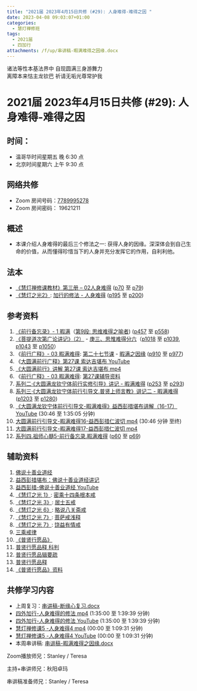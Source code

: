 ```yaml
---
title: "2021届 2023年4月15日共修 (#29): 人身难得-难得之因 "
date: 2023-04-08 09:03:07+01:00
categories:
  - 慧灯禅修班
tags:
  - 2021届
  - 四加行
attachments: /f/up/串讲稿-暇满难得之因缘.docx
---
```

<!--StartFragment-->

诸法等性本基法界中 自现圆满三身游舞力\
离障本来怙主龙钦巴 祈请无垢光尊常护我

# 2021届 2023年4月15日共修 (#29): 人身难得-难得之因

## 时间：

* 温哥华时间星期五 晚 6:30 点
* 北京时间星期六 上午 9:30 点

## 网络共修

* Zoom 房间号码：[7789995278](https://us02web.zoom.us/j/7789995278?pwd=VjZmbWJFY2k2K0E5RVB2cTNIQmhqUT09)
* Zoom 房间密码： 19621211

## 概述

* 本课介绍人身难得的最后三个修法之一: 获得人身的因缘。深深体会到自己生命的价值，从而懂得珍惜当下的人身并充分发挥它的作用，自利利他。

## 法本

* [《](https://huidengchanxiu.net/refs/qxgs/qxgs-03xm)[慧灯禅修课教材](https://huidengchanxiu.net/books/b3/3-02)[》](https://huidengchanxiu.net/books/dymqx/#%E4%B8%80%E6%9A%87%E6%BB%A1%E9%9A%BE%E5%BE%97)[第三册 – 02人身难得](https://huidengchanxiu.net/books/b3/3-02) ([p70](https://huidengchanxiu.net/books/b3/3-02/#p70) 至 [p79](https://huidengchanxiu.net/books/b3/3-02/#p79))
* [《慧灯之光2》](https://huidengchanxiu.net/refs/hdzg/02): [加行的修法 - 人身难得](https://huidengchanxiu.net/refs/hdzg/02#%E5%8A%A0%E8%A1%8C%E7%9A%84%E4%BF%AE%E6%B3%95------%E4%BA%BA%E8%BA%AB%E9%9A%BE%E5%BE%97) ([p195](https://huidengchanxiu.net/refs/hdzg/02/#p195) 至 [p200](https://huidengchanxiu.net/refs/hdzg/02/#p200))

## 参考资料

1. [《前行备忘录》- 1 暇满](https://huidengchanxiu.net/refs/qxbwl/qxxl4-01xm)（[第9段: 思维难得之喻者](https://huidengchanxiu.net/refs/qxbwl/qxxl4-01xm/#%E6%80%9D%E7%BB%B4%E9%9A%BE%E5%BE%97%E4%B9%8B%E5%96%BB%E8%80%85%E4%BE%9D%E7%AA%8D%E8%AF%80%E4%B9%8B%E8%A7%84%E9%A6%96%E5%85%88%E9%9C%80%E8%A6%81%E7%94%B1%E5%9B%A0%E9%97%A8%E6%80%9D%E7%BB%B4%E9%9A%BE%E5%BE%97)) ([p457](https://huidengchanxiu.net/refs/qxbwl/qxxl4-01xm/#p457) 至 [p558](https://huidengchanxiu.net/refs/qxbwl/qxxl4-01xm/#p558))
2. [《菩提道次第广论讲记》（2）](https://huidengchanxiu.net/refs/ptdcdgl/2) - [庚三、思惟难得分六](https://huidengchanxiu.net/refs/ptdcdgl/2/#%E5%BA%9A%E4%B8%89%E6%80%9D%E6%83%9F%E9%9A%BE%E5%BE%97%E5%88%86%E5%85%AD-%E9%9A%BE%E5%BE%97%E4%B9%8B%E5%96%BB--%E9%9A%BE%E5%BE%97%E4%B9%8B%E7%90%86--%E6%80%9D%E5%B7%B2%E5%8A%9D%E5%8F%96%E5%BF%83%E8%A6%81--%E5%A6%82%E6%98%AF%E6%80%9D%E6%83%9F%E4%B9%8B%E4%BF%AE%E9%87%8F--%E5%85%B7%E6%9C%89%E5%9B%9B%E7%A7%8D%E5%B7%AE%E5%88%AB%E4%BF%AE%E8%A1%8C%E4%B9%8B%E7%9B%B8--%E5%8A%A3%E6%85%A7%E8%80%85%E5%B0%86%E6%8A%A4%E4%BF%AE%E4%B9%A0%E4%B9%8B%E7%9B%B8)（[p1018](https://huidengchanxiu.net/refs/ptdcdgl/2/#p1018) 至 [p1039](https://huidengchanxiu.net/refs/ptdcdgl/2/#p1039), [p1043](https://huidengchanxiu.net/refs/ptdcdgl/2/#p1043) 至 [p1050](https://huidengchanxiu.net/refs/ptdcdgl/2/#p1050)）
3. 《[前行广释》- 03 暇满难得](https://huidengchanxiu.net/refs/qxgs/qxgs-03xm): [第二十七节课](https://huidengchanxiu.net/refs/qxgs/qxgs-03xm/#%E7%AC%AC%E4%BA%8C%E5%8D%81%E4%B8%83%E8%8A%82%E8%AF%BE) - [暇满之因缘](https://huidengchanxiu.net/refs/qxgs/qxgs-03xm/#%E6%9A%87%E6%BB%A1%E4%B9%8B%E5%9B%A0%E7%BC%98) ([p910](https://huidengchanxiu.net/refs/qxgs/qxgs-03xm/#p910) 至 [p977](https://huidengchanxiu.net/refs/qxgs/qxgs-03xm/#p977))
4. 《[大圆满前行广释》第27课 索达吉堪布 YouTube](https://www.youtube.com/watch?v=rk_g_e0zyS8)
5. [《大圆满前行》讲解 第27课 索达吉堪布 mp4](http://huidengchanxiu.net/jmy/007-%e5%a4%a7%e5%9c%86%e6%bb%a1%e5%89%8d%e8%a1%8c%e5%b9%bf%e9%87%8a/007-%e5%89%8d%e8%a1%8c%e5%b9%bf%e9%87%8a%e8%a7%86%e9%a2%91/%e3%80%8a%e5%a4%a7%e5%9c%86%e6%bb%a1%e5%89%8d%e8%a1%8c%e3%80%8b%e8%ae%b2%e8%a7%a3%e7%ac%ac27%e8%af%be.mp4)
6. 《[前行广释》- 03 暇满难得](https://huidengchanxiu.net/refs/qxgs/fudao/qxgsfd-03xm): [第27课辅导资料](https://huidengchanxiu.net/refs/qxgs/fudao/qxgsfd-03xm/#%E5%89%8D%E8%A1%8C%E5%B9%BF%E9%87%8A%E7%AC%AC27%E8%AF%BE%E8%BE%85%E5%AF%BC%E8%B5%84%E6%96%99)
7. [系列二·《大圆满龙钦宁体前行实修引导》讲记 - 暇满难得](https://huidengchanxiu.net/refs/xmfw/s2-sxyd1-xmnd) ([p253](https://huidengchanxiu.net/refs/xmfw/s2-sxyd1-xmnd/#p253) 至 [p293](https://huidengchanxiu.net/refs/xmfw/s2-sxyd1-xmnd/#p293))
8. [系列三·《大圆满龙钦宁体前行引导文.普贤上师言教》讲记二 - 暇满难得](https://huidengchanxiu.net/refs/xmfw/s3-ydw2-xmnd) ([p1203](https://huidengchanxiu.net/refs/xmfw/s3-ydw2-xmnd/#p1203) 至 [p1280](https://huidengchanxiu.net/refs/xmfw/s3-ydw2-xmnd/#p1280))
9. [《大圆满龙钦宁体前行引导文-暇满难得》益西彭措堪布讲解（16-17）YouTube](https://www.youtube.com/watch?v=vk3FuPC-eSY&list=PLvhysUtdbxCAKDBe4N20fTCJrrn_T2MkW&index=12) (30:46 至 1:35:05 分钟)
10. [大圆满前行引导文-暇满难得16-益西彭措仁波切 mp4](https://f.huidengchanxiu.net/jmy/xmfw/s3/02/%e5%89%8d%e8%a1%8c%e5%bc%95%e5%af%bc%e6%96%87-%e6%9a%87%e6%bb%a1%e9%9a%be%e5%be%9716.mp4) (30:46 分钟 至终)
11. [大圆满前行引导文-暇满难得17-益西彭措仁波切 mp4](https://f.huidengchanxiu.net/jmy/xmfw/s3/02/%e5%89%8d%e8%a1%8c%e5%bc%95%e5%af%bc%e6%96%87-%e6%9a%87%e6%bb%a1%e9%9a%be%e5%be%9717.mp4) 
12. [系列四.祖师心髓5-前行备忘录.暇满难得](https://huidengchanxiu.net/refs/xmfw/s4-zsxs5-qxbwl-xmnd) ([p60](https://huidengchanxiu.net/refs/xmfw/s4-zsxs5-qxbwl-xmnd/#p60) 至 [p69](https://huidengchanxiu.net/refs/xmfw/s4-zsxs5-qxbwl-xmnd/#p69))

<!--StartFragment-->

## 辅助资料

<!--EndFragment-->

1. [佛说十善业道经](https://baike.baidu.com/item/%E4%BD%9B%E8%AF%B4%E5%8D%81%E5%96%84%E4%B8%9A%E9%81%93%E7%BB%8F/454918)
2. [益西彭措堪布：佛说十善业道经讲记](/f/up/益西彭措堪布：佛说十善业道经讲记.docx)
3. [益西彭措-佛说十善业道经 YouTube](https://www.youtube.com/playlist?list=PLtEwQduXGXhQlDVG4Pu7HCO2Vw3BgZWpb)
4. [《慧灯之光 1》](http://huidengchanxiu.net/refs/hdzg/01): [密乘十四条根本戒](http://huidengchanxiu.net/refs/hdzg/01#%E5%AF%86%E4%B9%98%E5%8D%81%E5%9B%9B%E6%9D%A1%E6%A0%B9%E6%9C%AC%E6%88%92)
5. [《慧灯之光 3》](http://huidengchanxiu.net/refs/hdzg/03): [居士五戒](http://huidengchanxiu.net/refs/hdzg/03#%E5%B1%85%E5%A3%AB%E4%BA%94%E6%88%92)[](http://huidengchanxiu.net/refs/hdzg/07)
6. [《慧灯之光 6》](http://huidengchanxiu.net/refs/hdzg/06): [略说八关斋戒](http://huidengchanxiu.net/refs/hdzg/06#%E7%95%A5%E8%AF%B4%E5%85%AB%E5%85%B3%E6%96%8B%E6%88%92)
7. [《慧灯之光 7》](http://huidengchanxiu.net/refs/hdzg/07): [菩萨戒浅释](http://huidengchanxiu.net/refs/hdzg/07/#%E8%8F%A9%E8%90%A8%E6%88%92%E6%B5%85%E9%87%8A)
8. [《慧灯之光 7》](http://huidengchanxiu.net/refs/hdzg/07): [饶益有情戒](http://huidengchanxiu.net/refs/hdzg/08/#%E9%A5%B6%E7%9B%8A%E6%9C%89%E6%83%85%E6%88%92)
9. [三乘戒律](https://fohuifayu.com/index.php/huideng-jiangtang/sancheng-jielv)
10. [《普贤行愿品》](https://mingguang.im/reading/%E6%99%AE%E8%B4%A4%E8%A1%8C%E6%84%BF%E5%93%81)
11. [普贤行愿品释 科判](https://www.kepanhuizong.org/doku.php?id=a_3_07_2_%E6%99%AE%E8%B4%A4%E8%A1%8C%E6%84%BF%E5%93%81%E9%87%8A)
12. [普贤行愿品辑要疏](https://www.kepanhuizong.org/doku.php?id=b_8_07_%E6%99%AE%E8%B4%A4%E8%A1%8C%E6%84%BF%E5%93%81%E8%BE%91%E8%A6%81%E7%96%8F "b_8_07\_普贤行愿品辑要疏")
13. [普贤行愿品释](https://www.kepanhuizong.org/doku.php?id=b_8_09_%E6%99%AE%E8%B4%A4%E8%A1%8C%E6%84%BF%E5%93%81%E9%87%8A "b_8_09\_普贤行愿品释")
14. [《普贤行愿品》资料](https://www.riyuebianzhao.com/%E9%AB%98%E7%BA%A7/%E4%BF%AE%E5%BF%83/%E6%99%AE%E8%B4%A4%E8%A1%8C%E6%84%BF%E5%93%81)

## **共修学习内容**

* 上周复习：[串讲稿-断缘心复习.docx](https://www.huidengvan.com/f/up/%E4%B8%B2%E8%AE%B2%E7%A8%BF-%E6%96%AD%E7%BC%98%E5%BF%83%E5%A4%8D%E4%B9%A0.docx)
* [四外加行-人身难得的修法 mp4](https://fohuifayu.com/index.php/huideng-jiangtang/fofa-jianxiu/chuli-xin/460-l11032) (1:35:00 至 1:39:39 分钟)
* [四外加行-人身难得的修法 YouTube](https://www.youtube.com/watch?v=nqJ98np1ITQ&t=9s) (1:35:00 至 1:39:39 分钟)
* [慧灯禅修课5 -人身难得4 mp4](http://huidengchanxiu.net/jmy/%e6%85%a7%e7%81%af%e7%a6%85%e4%bf%ae%e8%af%be/%e6%85%a7%e7%81%af%e7%a6%85%e4%bf%ae%e8%af%be%e7%ac%ac%e4%b8%89%e5%86%8c/02-4%20%e6%85%a7%e7%81%af%e7%a6%85%e4%bf%ae%e8%af%be5%20%e4%ba%ba%e8%ba%ab%e9%9a%be%e5%be%974.mp4) (00:00 至 1:09:31 分钟)
* [慧灯禅修课5 -人身难得4 YouTube](https://www.youtube.com/watch?v=3N2nzOrR5vs&list=PLQU9iXcMduTfoo8rKZhj69k-OOas8C1Of&index=6) (00:00 至 1:09:31 分钟)
* 本周串讲稿: [](https://www.huidengvan.com/f/up/%E4%B8%B2%E8%AE%B2%E7%A8%BF-%E6%96%AD%E7%BC%98%E5%BF%83%E5%A4%8D%E4%B9%A0.docx)[串讲稿-暇满难得之因缘.docx](/f/up/串讲稿-暇满难得之因缘.docx)

Zoom播放师兄：Stanley / Teresa

主持+串讲师兄：秋阳卓玛

串讲稿准备师兄：Stanley / Teresa

<!--EndFragment-->